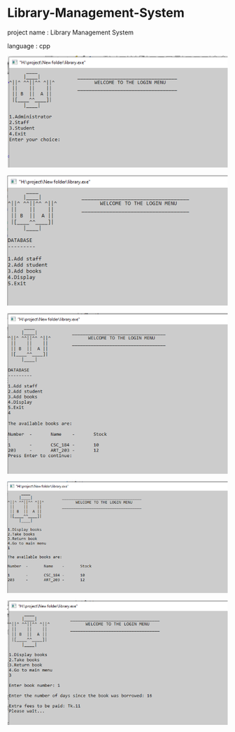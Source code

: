 # Library-Management-System

project name : Library Management System        

language : cpp

![](images/l1.PNG)

![](images/l2.PNG)

![](images/l3.PNG)

![](images/l4.PNG)

![](images/l5.PNG)
